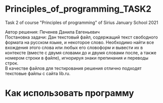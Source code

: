# Principles_of_programming_TASK2
Task 2 of course "Principles of programming" of Sirius January School 2021

Автор решения: Печенев Данила Евгеньевич  
Постановка задачи: Дан текстовый файл, содержащий текст свободного формата на русском языке, и некоторое слово. Необходимо найти все вхождения этого слова или любых его словоформ и вывести их в контексте (вместе с двумя словами до и двумя словами после, а также номером строки в файле), игнорируя знаки препинания и переводы строк.  
В качестве файлов для тестирования решения отлично подходят текстовые файлы с сайта lib.ru.  
# Как использовать программу

